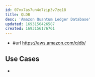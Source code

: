 ```yaml
---
id: 07vx7as7un4o7zip3v7zq18
title: QLDB
desc: 'Amazon Quantum Ledger Database'
updated: 1693156426587
created: 1693156176761
---
```


- #url https://aws.amazon.com/qldb/

## Use Cases

- 